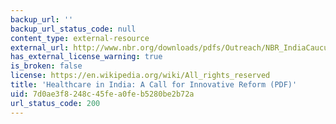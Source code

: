 ```yaml
---
backup_url: ''
backup_url_status_code: null
content_type: external-resource
external_url: http://www.nbr.org/downloads/pdfs/Outreach/NBR_IndiaCaucus_Dec2012.pdf
has_external_license_warning: true
is_broken: false
license: https://en.wikipedia.org/wiki/All_rights_reserved
title: 'Healthcare in India: A Call for Innovative Reform (PDF)'
uid: 7d0ae3f8-248c-45fe-a0fe-b5280be2b72a
url_status_code: 200
---
```

